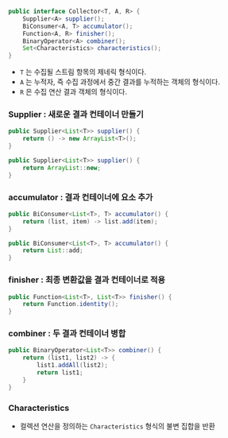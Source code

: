 ```java
public interface Collector<T, A, R> {
    Supplier<A> supplier();
    BiConsumer<A, T> accumulator();
    Function<A, R> finisher();
    BinaryOperator<A> combiner();
    Set<Characteristics> characteristics();
}
```
- `T` 는 수집될 스트림 항목의 제네릭 형식이다.
- `A` 는 누적자, 즉 수집 과정에서 중간 결과를 누적하는 객체의 형식이다.
- `R` 은 수집 연산 결과 객체의 형식이다.

### Supplier : 새로운 결과 컨테이너 만들기
```java
public Supplier<List<T>> supplier() {
    return () -> new ArrayList<T>();
}

public Supplier<List<T>> supplier() {
    return ArrayList::new;
}
```

### accumulator : 결과 컨테이너에 요소 추가
```java
public BiConsumer<List<T>, T> accumulator() {
    return (list, item) -> list.add(item);
}

public BiConsumer<List<T>, T> accumulator() {
    return List::add;
}
```

### finisher : 최종 변환값을 결과 컨테이너로 적용
```java
public Function<List<T>, List<T>> finisher() {
    return Function.identity();
}
```

### combiner : 두 결과 컨테이너 병합
```java
public BinaryOperator<List<T>> combiner() {
    return (list1, list2) -> {
        list1.addAll(list2);
        return list1;
    }
}
```

### Characteristics
- 컬렉션 연산을 정의하는 `Characteristics` 형식의 불변 집합을 반환
